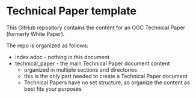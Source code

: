 # Technical Paper template

This GitHub repository contains the content for an OGC Technical Paper (formerly White Paper).

The repo is organized as follows:

* index.adoc - nothing in this document
* technical_paper - the main Technical Paper document content
  - organized in multiple sections and directories
  - this is the only part needed to create a Technical Paper document
  - Technical Papers have no set structure, so organize the content as best fits your purposes
